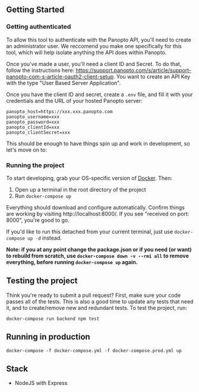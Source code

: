 ## Getting Started

### Getting authenticated

To allow this tool to authenticate with the Panopto API, you'll need to create an administrator user. We reccomend you make one specifically for this tool, which will help isolate anything the API does within Panopto.

Once you've made a user, you'll need a client ID and Secret. To do that, follow the instructions here: https://support.panopto.com/s/article/support-panopto-com-s-article-oauth2-client-setup. You want to create an API Key with the type "User Based Server Application".

Once you have the client ID and secret, create a `.env` file, and fill it with your credentials and the URL of your hosted Panopto server:

```
panopto_host=https://xxx.xxx.panopto.com
panopto_username=xxx
panopto_password=xxx
panopto_clientId=xxx
panopto_clientSecret=xxx
```

This should be enough to have things spin up and work in development, so let's move on to:

### Running the project

To start developing, grab your OS-specific version of [Docker](https://www.docker.com/get-started). Then:

1. Open up a terminal in the root directory of the project
2. Run `docker-compose up`

Everything should download and configure automatically. Confirm things are working by visiting http://localhost:8000/. If you see "received on port: 8000", you're good to go.

If you'd like to run this detached from your current terminal, just use `docker-compose up -d` instead.

**Note: if you at any point change the package.json or if you need (or want) to rebuild from scratch, use `docker-compose down -v --rmi all` to remove everything, before running `docker-compose up` again.**


## Testing the project

Think you're ready to submit a pull request? First, make sure your code passes all of the tests. This is also a good time to update any tests that need it, and to create/remove new and redundant tests. To test the project, run:

```
docker-compose run backend npm test
```

## Running in production

```
docker-compose -f docker-compose.yml -f docker-compose.prod.yml up
```

## Stack

- NodeJS with Express
